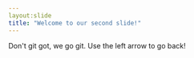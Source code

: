 ```yaml
--- 
layout:slide
title: "Welcome to our second slide!"
---
```

Don't git got, we go git.
Use the left arrow to go back! 
